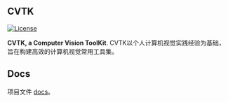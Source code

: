 ## CVTK

[![License](https://img.shields.io/badge/license-BSD-blue.svg)](../LICENSE)

**CVTK, a Computer Vision ToolKit**. CVTK以个人计算机视觉实践经验为基础，旨在构建高效的计算机视觉常用工具集。

## Docs

项目文件 [docs](https://yongyuan.name/cvtk/#/)。